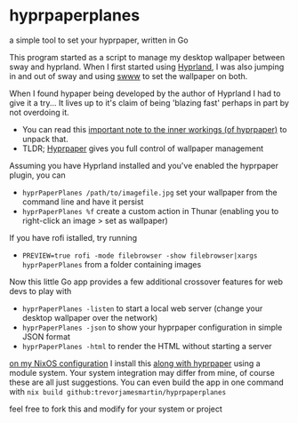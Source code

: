 # hyprpaperplanes
a simple tool to set your hyprpaper, written in Go


This program started as a script to manage my desktop wallpaper between sway and hyprland. When I first started using [Hyprland](https://www.hyprland.org/), I was also jumping in and out of sway and using [swww](https://github.com/LGFae/swww) to set the wallpaper on both.

When I found hypaper being developed by the author of Hyprland I had to give it a try... It lives up to it's claim of being 'blazing fast' perhaps in part by not overdoing it.
- You can read this [important note to the inner workings (of hyprpaper)](https://github.com/hyprwm/hyprpaper#important-note-to-the-inner-workings) to unpack that.
- TLDR; [Hyprpaper](https://wiki.hyprland.org/Hypr-Ecosystem/hyprpaper/) gives you full control of wallpaper management

Assuming you have Hyprland installed and you've enabled the hyprpaper plugin, you can
- `hyprPaperPlanes /path/to/imagefile.jpg` set your wallpaper from the command line and have it persist
- `hyprPaperPlanes %f` create a custom action in Thunar (enabling you to right-click an image > set as wallpaper)

If you have rofi istalled, try running
- `PREVIEW=true rofi -mode filebrowser -show filebrowser|xargs hyprPaperPlanes` from a folder containing images

Now this little Go app provides a few additional crossover features for web devs to play with
- `hyprPaperPlanes -listen` to start a local web server (change your desktop wallpaper over the network)
- `hyprPaperPlanes -json` to show your hyprpaper configuration in simple JSON format
- `hyprPaperPlanes -html` to render the HTML without starting a server

[on my NixOS configuration](https://github.com/trevorjamesmartin/nixos-config) I install this [along with hyprpaper](https://github.com/trevorjamesmartin/nixos-config/tree/main/nixos/modules/home-manager/hyprpaper) using a module system. Your system integration may differ from mine, of course these are all just suggestions. You can even build the app in one command with `nix build github:trevorjamesmartin/hyprpaperplanes`


feel free to fork this and modify for your system or project
